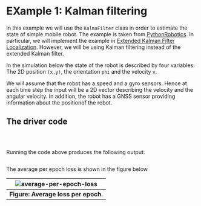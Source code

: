 # EXample 1: Kalman filtering

In this example we will use the ```KalmaFilter``` class in order to estimate the state
of simple mobile robot. The example is taken from <a href="https://github.com/AtsushiSakai/PythonRobotics">PythonRobotics</a>.
In particular, we will implement the example in <a href="https://atsushisakai.github.io/PythonRobotics/modules/localization/extended_kalman_filter_localization_files/extended_kalman_filter_localization.html#id3">Extended Kalman Filter Localization</a>.
However, we will be using Kalman filtering instead of the extended Kalman filter.

In the simulation below the state of the robot is described by four variables. 
The 2D position ```(x,y)```, the orientation ```phi``` and the velocity ```v```.

We will assume that the robot has a speed and a gyro sensors. Hence at each time step the input will be 
a 2D vector describing the velocity and the angular velocity. In addition, the robot has a GNSS sensor providing 
information about the positionof the robot. 

## The driver code

```

       

```

Running the code above produces the following output:

```

```

The average per epoch loss is shown in the figure below

| ![average-per-epoch-loss](./average_loss.png) |
|:--:|
| **Figure: Average loss per epoch.**|

